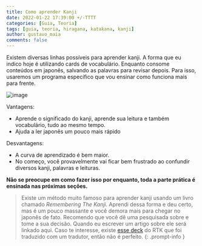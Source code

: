 ```yaml
---
title: Como aprender Kanji
date: 2022-01-22 17:39:00 +/-TTTT
categories: [Guia, Teoria]
tags: [guia, teoria, hiragana, katakana, kanji]
author: gustavo_maia
comments: false
---
```


Existem diversas linhas possíveis para aprender kanji. A forma que eu indico hoje é utilizando cards de vocabulário. Enquanto consome conteúdos em japonês, salvando as palavras para revisar depois. Para isso, usaremos um programa específico que vou ensinar como funciona mais para frente.

![image](https://user-images.githubusercontent.com/19489884/150615720-1fcc1fc9-2792-40d0-8a40-c055b68c2987.png)

Vantagens:

* Aprende o significado do kanji, aprende sua leitura e também vocabulário, tudo ao mesmo tempo.
* Ajuda a ler japonês um pouco mais rápido

Desvantagens:

* A curva de aprendizado é bem maior.
* No começo, você provavelmente vai ficar bem frustrado ao confundir diversos kanji, palavras e leituras.

**Não se preocupe em como fazer isso por enquanto, toda a parte prática é ensinada nas próximas seções.**

> Existe um método muito famoso para aprender kanji usando um livro chamado _Remembering The Kanji._ Aprendi dessa forma e deu certo, mas é um pouco massante e você demora mais para chegar no japonês de fato. Recomendo que você dê uma pesquisada sobre e tome a sua decisão. Quando eu escrever um artigo sobre ele será linkado aqui. Caso te interesse, existe [esse deck](https://mega.nz/file/KCYA1T7J#nfjvONXK8NubWx5ZFuynmvZ0nbxPgZj0npoE7FDDzLI) do RTK que foi traduzido com um tradutor, então não é perfeito.
{: .prompt-info }

